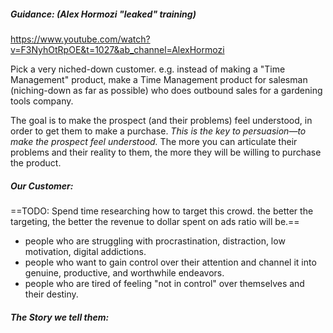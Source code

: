 ##### Guidance: (Alex Hormozi "leaked" training)
https://www.youtube.com/watch?v=F3NyhOtRpOE&t=1027&ab_channel=AlexHormozi

Pick a very niched-down customer. e.g. instead of making a "Time Management" product, make a Time Management product for salesman (niching-down as far as possible) who does outbound sales for a gardening tools company.

The goal is to make the prospect (and their problems) feel understood, in order to get them to make a purchase. *This is the key to persuasion—to make the prospect feel understood.* The more you can articulate their problems and their reality to them, the more they will be willing to purchase the product. 


##### Our Customer:
==TODO: Spend time researching how to target this crowd. the better the targeting, the better the revenue to dollar spent on ads ratio will be.==
- people who are struggling with procrastination, distraction, low motivation, digital addictions.
- people who want to gain control over their attention and channel it into genuine, productive, and worthwhile endeavors.
- people who are tired of feeling "not in control" over themselves and their destiny.

##### The Story we tell them:
